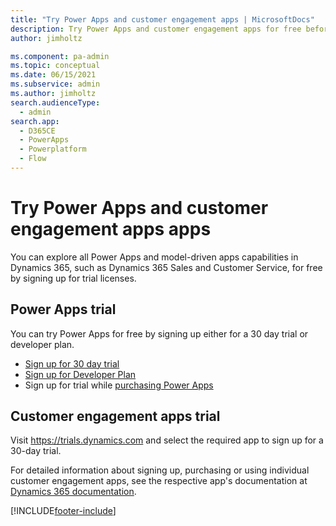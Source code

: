 ```yaml
---
title: "Try Power Apps and customer engagement apps | MicrosoftDocs"
description: Try Power Apps and customer engagement apps for free before you buy  
author: jimholtz

ms.component: pa-admin
ms.topic: conceptual
ms.date: 06/15/2021
ms.subservice: admin
ms.author: jimholtz
search.audienceType: 
  - admin
search.app:
  - D365CE
  - PowerApps
  - Powerplatform
  - Flow
---
```

# Try Power Apps and customer engagement apps apps

You can explore all Power Apps and model-driven apps capabilities in Dynamics 365, such as Dynamics 365 Sales and Customer Service, for free by signing up for trial licenses.

## Power Apps trial 

You can try Power Apps for free by signing up either for a 30 day trial or developer plan. 
- [Sign up for 30 day trial](/powerapps/maker/signup-for-powerapps)
- [Sign up for Developer Plan](/powerapps/maker/dev-community-plan)
- Sign up for trial while [purchasing Power Apps](signup-for-powerapps-admin.md) 

## Customer engagement apps trial

Visit <https://trials.dynamics.com> and select the required app to sign up for a 30-day trial.

For detailed information about signing up, purchasing or using individual customer engagement apps, see the respective app's documentation at [Dynamics 365 documentation](/dynamics365/). 


[!INCLUDE[footer-include](../includes/footer-banner.md)]